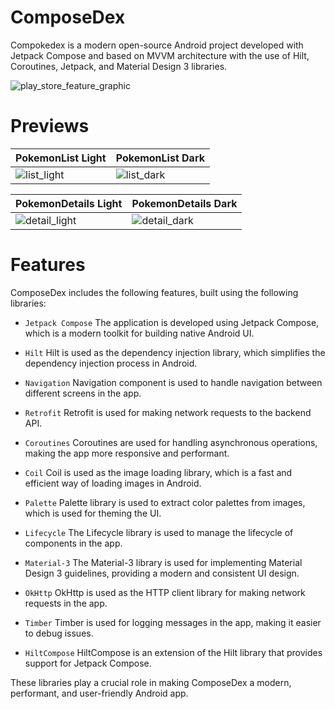 # ComposeDex
Compokedex is a modern open-source Android project developed with Jetpack Compose and based on MVVM architecture with the use of Hilt, Coroutines, Jetpack, and Material Design 3 libraries.

![play_store_feature_graphic](https://user-images.githubusercontent.com/50443794/234578867-012fd6b5-f103-49c5-86fe-03e6ba1ad0d7.png)


# Previews
| PokemonList Light | PokemonList Dark |
| ------------- | ------------- |
| ![list_light](https://user-images.githubusercontent.com/50443794/234582071-8dc63c6d-f51d-4d10-a406-396d67d22bf9.gif) | ![list_dark](https://user-images.githubusercontent.com/50443794/234582206-86379f15-b857-4676-bf24-03bbf6088437.gif) |


| PokemonDetails Light | PokemonDetails Dark |
| ------------- | ------------- |
| ![detail_light](https://user-images.githubusercontent.com/50443794/234582445-e3e2265a-5d3c-47c2-893c-5f8db046dd43.gif) | ![detail_dark](https://user-images.githubusercontent.com/50443794/234582422-d2ef36e7-00dd-4b43-9952-3e2ae80013e9.gif) |



# Features
ComposeDex includes the following features, built using the following libraries:

* ```Jetpack Compose``` The application is developed using Jetpack Compose, which is a modern toolkit for building native Android UI.

* ```Hilt``` Hilt is used as the dependency injection library, which simplifies the dependency injection process in Android.

* ```Navigation``` Navigation component is used to handle navigation between different screens in the app.

* ```Retrofit``` Retrofit is used for making network requests to the backend API.

* ```Coroutines``` Coroutines are used for handling asynchronous operations, making the app more responsive and performant.

* ```Coil``` Coil is used as the image loading library, which is a fast and efficient way of loading images in Android.

* ```Palette``` Palette library is used to extract color palettes from images, which is used for theming the UI.

* ```Lifecycle``` The Lifecycle library is used to manage the lifecycle of components in the app.

* ```Material-3``` The Material-3 library is used for implementing Material Design 3 guidelines, providing a modern and consistent UI design.

* ```OkHttp``` OkHttp is used as the HTTP client library for making network requests in the app.

* ```Timber``` Timber is used for logging messages in the app, making it easier to debug issues.

* ```HiltCompose``` HiltCompose is an extension of the Hilt library that provides support for Jetpack Compose.

These libraries play a crucial role in making ComposeDex a modern, performant, and user-friendly Android app.
